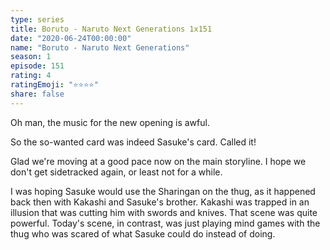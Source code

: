 ```yaml
---
type: series
title: Boruto - Naruto Next Generations 1x151
date: "2020-06-24T00:00:00"
name: "Boruto - Naruto Next Generations"
season: 1
episode: 151
rating: 4
ratingEmoji: "⭐️⭐️⭐️⭐️"
share: false
---
```


Oh man, the music for the new opening is awful.

So the so-wanted card was indeed Sasuke's card. Called it!

Glad we're moving at a good pace now on the main storyline. I hope we don't get sidetracked again, or least not for a while.

I was hoping Sasuke would use the Sharingan on the thug, as it happened back then with Kakashi and Sasuke's brother. Kakashi was trapped in an illusion that was cutting him with swords and knives. That scene was quite powerful. Today's scene, in contrast, was just playing mind games with the thug who was scared of what Sasuke could do instead of doing.
